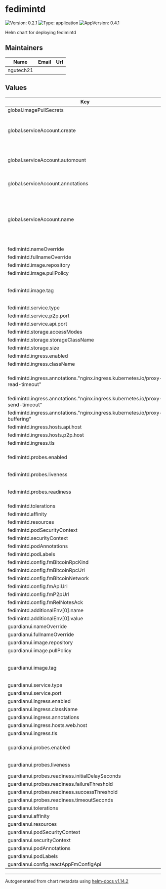 # fedimintd

![Version: 0.2.1](https://img.shields.io/badge/Version-0.2.1-informational?style=flat-square) ![Type: application](https://img.shields.io/badge/Type-application-informational?style=flat-square) ![AppVersion: 0.4.1](https://img.shields.io/badge/AppVersion-0.4.1-informational?style=flat-square)

Helm chart for deploying fedimintd

## Maintainers

| Name | Email | Url |
| ---- | ------ | --- |
| ngutech21 |  |  |

## Values

| Key | Type | Default | Description |
|-----|------|---------|-------------|
| global.imagePullSecrets | list | `[]` |  |
| global.serviceAccount.create | bool | `false` | Specifies whether a service account should be created |
| global.serviceAccount.automount | bool | `true` | Automatically mount a ServiceAccount's API credentials? |
| global.serviceAccount.annotations | object | `{}` | Annotations to add to the service account |
| global.serviceAccount.name | string | `""` | The name of the service account to use. If not set and create is true, a name is generated using the fullname template |
| fedimintd.nameOverride | string | `""` |  |
| fedimintd.fullnameOverride | string | `""` |  |
| fedimintd.image.repository | string | `"fedimint/fedimintd"` |  |
| fedimintd.image.pullPolicy | string | `"IfNotPresent"` |  |
| fedimintd.image.tag | string | `"v0.4.1"` | Overrides the image tag whose default is the chart appVersion. |
| fedimintd.service.type | string | `"ClusterIP"` |  |
| fedimintd.service.p2p.port | int | `8173` |  |
| fedimintd.service.api.port | int | `8174` |  |
| fedimintd.storage.accessModes | string | `"ReadWriteOnce"` |  |
| fedimintd.storage.storageClassName | string | `""` |  |
| fedimintd.storage.size | string | `"5Gi"` |  |
| fedimintd.ingress.enabled | bool | `false` |  |
| fedimintd.ingress.className | string | `""` |  |
| fedimintd.ingress.annotations."nginx.ingress.kubernetes.io/proxy-read-timeout" | string | `"3600"` | websocket support for fedimintd using ingress-nginx |
| fedimintd.ingress.annotations."nginx.ingress.kubernetes.io/proxy-send-timeout" | string | `"3600"` |  |
| fedimintd.ingress.annotations."nginx.ingress.kubernetes.io/proxy-buffering" | string | `"off"` |  |
| fedimintd.ingress.hosts.api.host | string | `"api.fedimintd-1.mydomain.com"` |  |
| fedimintd.ingress.hosts.p2p.host | string | `"p2p.fedimintd-1.mydomain.com"` |  |
| fedimintd.ingress.tls | list | `[]` |  |
| fedimintd.probes.enabled | bool | `true` | Enable/disable API probes for healthcheck |
| fedimintd.probes.liveness | object | `{"failureThreshold":5,"initialDelaySeconds":21,"periodSeconds":10,"timeoutSeconds":1}` | If pod is starting up/healthy |
| fedimintd.probes.readiness | object | `{"failureThreshold":5,"initialDelaySeconds":5,"successThreshold":2,"timeoutSeconds":1}` | When to expose the pod to the service |
| fedimintd.tolerations | list | `[]` |  |
| fedimintd.affinity | object | `{}` |  |
| fedimintd.resources | object | `{}` |  |
| fedimintd.podSecurityContext | object | `{}` |  |
| fedimintd.securityContext | object | `{}` |  |
| fedimintd.podAnnotations | object | `{}` |  |
| fedimintd.podLabels | object | `{}` |  |
| fedimintd.config.fmBitcoinRpcKind | string | `"esplora"` |  |
| fedimintd.config.fmBitcoinRpcUrl | string | `"https://mutinynet.com/api/"` |  |
| fedimintd.config.fmBitcoinNetwork | string | `"signet"` |  |
| fedimintd.config.fmApiUrl | string | `"ws://api.fedimintd-1.mydomain.com"` |  |
| fedimintd.config.fmP2pUrl | string | `"fedimint://p2p.fedimintd-1.mydomain.com"` |  |
| fedimintd.config.fmRelNotesAck | string | `"0_4_xyz"` |  |
| fedimintd.additionalEnv[0].name | string | `"RUST_LOG"` |  |
| fedimintd.additionalEnv[0].value | string | `"debug"` |  |
| guardianui.nameOverride | string | `""` |  |
| guardianui.fullnameOverride | string | `""` |  |
| guardianui.image.repository | string | `"fedimintui/guardian-ui"` |  |
| guardianui.image.pullPolicy | string | `"IfNotPresent"` |  |
| guardianui.image.tag | string | `"0.4.1"` | Overrides the image tag whose default is the chart appVersion. |
| guardianui.service.type | string | `"ClusterIP"` |  |
| guardianui.service.port | int | `3000` |  |
| guardianui.ingress.enabled | bool | `false` |  |
| guardianui.ingress.className | string | `""` |  |
| guardianui.ingress.annotations | object | `{}` |  |
| guardianui.ingress.hosts.web.host | string | `"web.fedimint-1.mydomain.com"` |  |
| guardianui.ingress.tls | list | `[]` |  |
| guardianui.probes.enabled | bool | `true` | Enable/disable API probes for healthcheck |
| guardianui.probes.liveness | object | `{"failureThreshold":5,"initialDelaySeconds":10,"periodSeconds":10,"timeoutSeconds":1}` | If pod is starting up/healthy |
| guardianui.probes.readiness.initialDelaySeconds | int | `5` |  |
| guardianui.probes.readiness.failureThreshold | int | `5` |  |
| guardianui.probes.readiness.successThreshold | int | `2` |  |
| guardianui.probes.readiness.timeoutSeconds | int | `1` |  |
| guardianui.tolerations | list | `[]` |  |
| guardianui.affinity | object | `{}` |  |
| guardianui.resources | object | `{}` |  |
| guardianui.podSecurityContext | object | `{}` |  |
| guardianui.securityContext | object | `{}` |  |
| guardianui.podAnnotations | object | `{}` |  |
| guardianui.podLabels | object | `{}` |  |
| guardianui.config.reactAppFmConfigApi | string | `"ws://api.fedimintd-1.mydomain.com"` |  |

----------------------------------------------
Autogenerated from chart metadata using [helm-docs v1.14.2](https://github.com/norwoodj/helm-docs/releases/v1.14.2)
